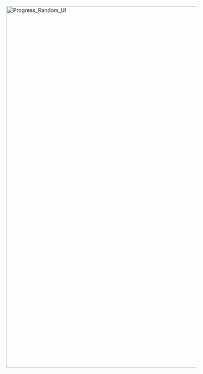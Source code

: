 <img width="958" alt="Progress_Random_UI" src="https://github.com/user-attachments/assets/cd2a323f-9d8c-4eca-87c8-38f2382fbee9" />
